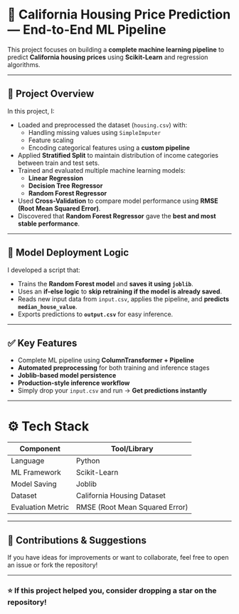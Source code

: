# 🏡 California Housing Price Prediction — End-to-End ML Pipeline

This project focuses on building a **complete machine learning pipeline** to predict **California housing prices** using **Scikit-Learn** and regression algorithms.

---

## 🚀 Project Overview

In this project, I:

- Loaded and preprocessed the dataset (`housing.csv`) with:
  - Handling missing values using `SimpleImputer`
  - Feature scaling
  - Encoding categorical features using a **custom pipeline**
- Applied **Stratified Split** to maintain distribution of income categories between train and test sets.
- Trained and evaluated multiple machine learning models:
  - **Linear Regression**
  - **Decision Tree Regressor**
  - **Random Forest Regressor**
- Used **Cross-Validation** to compare model performance using **RMSE (Root Mean Squared Error)**.
- Discovered that **Random Forest Regressor** gave the **best and most stable performance**.

---

## 🧠 Model Deployment Logic

I developed a script that:

- Trains the **Random Forest model** and **saves it using `joblib`**.
- Uses an **if-else logic** to **skip retraining if the model is already saved**.
- Reads new input data from `input.csv`, applies the pipeline, and **predicts `median_house_value`**.
- Exports predictions to **`output.csv`** for easy inference.

---

## ✅ Key Features

- Complete ML pipeline using **ColumnTransformer + Pipeline**
- **Automated preprocessing** for both training and inference stages
- **Joblib-based model persistence**
- **Production-style inference workflow**
- Simply drop your `input.csv` and run → **Get predictions instantly**

---

# ⚙️ Tech Stack

| Component           | Tool/Library      |
|--------------------|------------------|
| Language           | Python            |
| ML Framework       | Scikit-Learn      |
| Model Saving       | Joblib            |
| Dataset            | California Housing Dataset |
| Evaluation Metric  | RMSE (Root Mean Squared Error) |

---

## 🤝 Contributions & Suggestions

If you have ideas for improvements or want to collaborate, feel free to open an issue or fork the repository!

---

### ⭐ If this project helped you, consider dropping a star on the repository!
